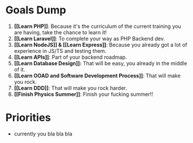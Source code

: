 
# Goals Dump

1. **[[Learn PHP]]**: Because it's the curriculum of the current training you are having, take the chance to learn it!
2. **[[Learn Laravel]]**: To complete your way as PHP Backend dev.
2. **[[Learn NodeJS]] & [[Learn Express]]**: Because you already got a lot of experience in JS/TS and testing them.
2. **[[Learn APIs]]**: Part of your backend roadmap.
2. **[[Learn Database Design]]:** That will be easy, you already in the middle of it.
2. **[[Learn OOAD and Software Development Process]]**: That will make you rock.
2. **[[Learn DDD]]**: That will make you rock harder.
2. **[[Finish Physics Summer]]**: Finish your fucking summer!!

# Priorities

- currently you bla bla bla
